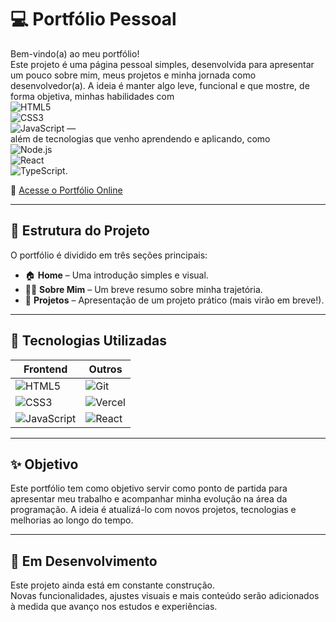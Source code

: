 # 💻 Portfólio Pessoal

Bem-vindo(a) ao meu portfólio!  
Este projeto é uma página pessoal simples, desenvolvida para apresentar um pouco sobre mim, meus projetos e minha jornada como desenvolvedor(a). A ideia é manter algo leve, funcional e que mostre, de forma objetiva, minhas habilidades com  
![HTML5](https://img.shields.io/badge/HTML5-E34F26?style=flat-square&logo=html5&logoColor=white)  
![CSS3](https://img.shields.io/badge/CSS3-1572B6?style=flat-square&logo=css3&logoColor=white)  
![JavaScript](https://img.shields.io/badge/JavaScript-F7DF1E?style=flat-square&logo=javascript&logoColor=black) —  
além de tecnologias que venho aprendendo e aplicando, como  
![Node.js](https://img.shields.io/badge/Node.js-339933?style=flat-square&logo=nodedotjs&logoColor=white)  
![React](https://img.shields.io/badge/React-20232A?style=flat-square&logo=react&logoColor=61DAFB)  
![TypeScript](https://img.shields.io/badge/TypeScript-3178C6?style=flat-square&logo=typescript&logoColor=white).

📍 [Acesse o Portfólio Online](https://portfolio-drab-theta.vercel.app/)

---

## 🧭 Estrutura do Projeto

O portfólio é dividido em três seções principais:

- 🏠 **Home** – Uma introdução simples e visual.
- 🙋‍♂️ **Sobre Mim** – Um breve resumo sobre minha trajetória.
- 💼 **Projetos** – Apresentação de um projeto prático (mais virão em breve!).

---

## 🚀 Tecnologias Utilizadas

| Frontend        | Outros         |
|-----------------|----------------|
| ![HTML5](https://img.shields.io/badge/HTML5-E34F26?style=flat-square&logo=html5&logoColor=white) | ![Git](https://img.shields.io/badge/Git-F05032?style=flat-square&logo=git&logoColor=white) |
| ![CSS3](https://img.shields.io/badge/CSS3-1572B6?style=flat-square&logo=css3&logoColor=white)  |  ![Vercel](https://img.shields.io/badge/Vercel-000?style=flat-square&logo=vercel&logoColor=white) |
| ![JavaScript](https://img.shields.io/badge/JavaScript-F7DF1E?style=flat-square&logo=javascript&logoColor=black) | ![React](https://img.shields.io/badge/React-20232A?style=flat-square&logo=react&logoColor=61DAFB) |

---

## ✨ Objetivo

Este portfólio tem como objetivo servir como ponto de partida para apresentar meu trabalho e acompanhar minha evolução na área da programação. A ideia é atualizá-lo com novos projetos, tecnologias e melhorias ao longo do tempo.

---

## 🚧 Em Desenvolvimento

Este projeto ainda está em constante construção.  
Novas funcionalidades, ajustes visuais e mais conteúdo serão adicionados à medida que avanço nos estudos e experiências.

